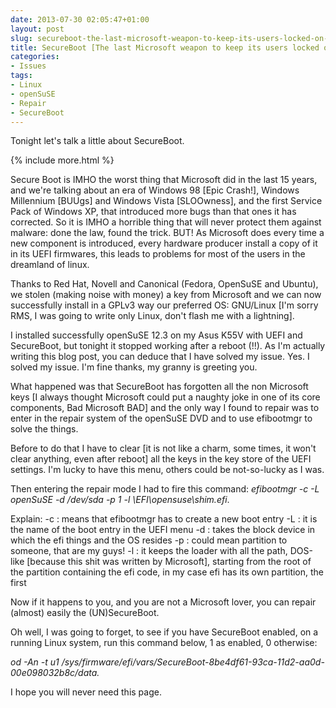 ```yaml
---
date: 2013-07-30 02:05:47+01:00
layout: post
slug: secureboot-the-last-microsoft-weapon-to-keep-its-users-locked-on-windows-8
title: SecureBoot [The last Microsoft weapon to keep its users locked on Windows... 8]
categories:
- Issues
tags:
- Linux
- openSuSE
- Repair
- SecureBoot
---
```


Tonight let's talk a little about SecureBoot.

{% include more.html %}

Secure Boot is IMHO the worst thing that Microsoft did in the last 15 years, and we're talking about an era of Windows 98 [Epic Crash!], Windows Millennium [BUUgs] and Windows Vista [SLOOwness], and the first Service Pack of Windows XP, that introduced more bugs than that ones it has corrected. So it is IMHO a horrible thing that will never protect them against malware: done the law, found the trick. BUT! As Microsoft does every time a new component is introduced, every hardware producer install a copy of it in its UEFI firmwares, this leads to problems for most of the users in the dreamland of linux.

Thanks to Red Hat, Novell and Canonical (Fedora, OpenSuSE and Ubuntu), we stolen (making noise with money) a key from Microsoft and we can now successfully install in a GPLv3 way our preferred OS: GNU/Linux [I'm sorry RMS, I was going to write only Linux, don't flash me with a lightning].

I installed successfully openSuSE 12.3 on my Asus K55V with UEFI and SecureBoot, but tonight it stopped working after a reboot (!!). As I'm actually writing this blog post, you can deduce that I have solved my issue. Yes. I solved my issue. I'm fine thanks, my granny is greeting you.

What happened was that SecureBoot has forgotten all the non Microsoft keys [I always thought Microsoft could put a naughty joke in one of its core components, Bad Microsoft BAD] and the only way I found to repair was to enter in the repair system of the openSuSE DVD and to use efibootmgr to solve the things.

Before to do that I have to clear [it is not like a charm, some times, it won't clear anything, even after reboot] all the keys in the key store of the UEFI settings. I'm lucky to have this menu, others could be not-so-lucky as I was.

Then entering the repair mode I had to fire this command: _efibootmgr -c -L openSuSE -d /dev/sda -p 1 -l \\EFI\\opensuse\\shim.efi_.

Explain:
-c : means that efibootmgr has to create a new boot entry
-L : it is the name of the boot entry in the UEFI menu
-d : takes the block device in which the efi things and the OS resides
-p : could mean partition to someone, that are my guys!
-l : it keeps the loader with all the path, DOS-like [because this shit was written by Microsoft], starting from the root of the partition containing the efi code, in my case efi has its own partition, the first

Now if it happens to you, and you are not a Microsoft lover, you can repair (almost) easily the (UN)SecureBoot.

Oh well, I was going to forget, to see if you have SecureBoot enabled, on a running Linux system, run this command below, 1 as enabled, 0 otherwise:

_od -An -t u1 /sys/firmware/efi/vars/SecureBoot-8be4df61-93ca-11d2-aa0d-00e098032b8c/data._

I hope you will never need this page.
